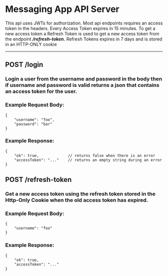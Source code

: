 # Messaging App API Server

This api uses JWTs for authorization. Most api endpoints requires an access token in the headers.
Every Access Token expires in 15 minutes. To get a new access token a Refresh Token is used to get a new access token from the endpoint **_/refresh-token._** Refresh Tokens expires in 7 days and is stored in an HTTP-ONLY cookie

---

## **POST** /login

### Login a user from the username and password in the body then if username and password is valid returns a json that contains an access token for the user.

### Example Request Body:

```
{
    "username": "foo",
    "password": "bar"
}
```

### Example Response:

```
{
    "ok": true,             // returns false when there is an error
    "accessToken": "..."    // returns an empty string during an error
}
```

## **POST** /refresh-token

### Get a new access token using the refresh token stored in the Http-Only Cookie when the old access token has expired.

### Example Request Body:

```
{
    "username": "foo"
}
```

### Example Response:

```
{
    "ok": true,
    "accessToken": "..."
}
```

